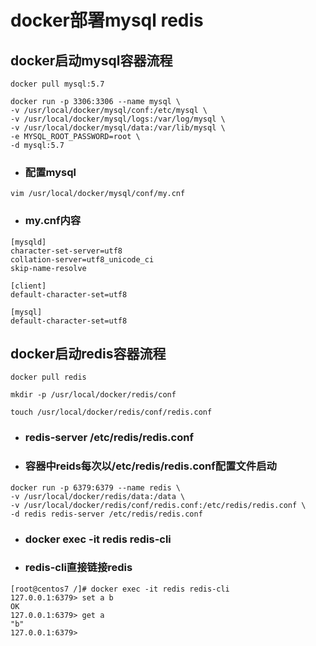 # docker部署mysql redis

## docker启动mysql容器流程

```
docker pull mysql:5.7
```

```
docker run -p 3306:3306 --name mysql \
-v /usr/local/docker/mysql/conf:/etc/mysql \
-v /usr/local/docker/mysql/logs:/var/log/mysql \
-v /usr/local/docker/mysql/data:/var/lib/mysql \
-e MYSQL_ROOT_PASSWORD=root \
-d mysql:5.7
```

- ### 配置mysql

```
vim /usr/local/docker/mysql/conf/my.cnf
```

- ### my.cnf内容

```
[mysqld]
character-set-server=utf8
collation-server=utf8_unicode_ci
skip-name-resolve

[client]
default-character-set=utf8

[mysql]
default-character-set=utf8
```

## docker启动redis容器流程

```
docker pull redis
```

```
mkdir -p /usr/local/docker/redis/conf
```

```
touch /usr/local/docker/redis/conf/redis.conf
```

- ### redis-server /etc/redis/redis.conf

- ### 容器中reids每次以/etc/redis/redis.conf配置文件启动

```
docker run -p 6379:6379 --name redis \
-v /usr/local/docker/redis/data:/data \
-v /usr/local/docker/redis/conf/redis.conf:/etc/redis/redis.conf \
-d redis redis-server /etc/redis/redis.conf
```

- ### docker exec -it redis redis-cli

- ### redis-cli直接链接redis

```
[root@centos7 /]# docker exec -it redis redis-cli
127.0.0.1:6379> set a b
OK
127.0.0.1:6379> get a
"b"
127.0.0.1:6379> 

```

